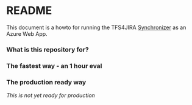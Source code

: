 # README #

This document is a howto for running the TFS4JIRA [Synchronizer](https://spartez.com/products/tfs4jira) as an Azure Web App.

### What is this repository for? ###



### The fastest way - an 1 hour eval ###



### The production ready way ###

*This is not yet ready for production*

